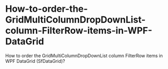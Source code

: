 # How-to-order-the-GridMultiColumnDropDownList-column-FilterRow-items-in-WPF-DataGrid
How to order the GridMultiColumnDropDownList column FilterRow items in WPF DataGrid (SfDataGrid)?
